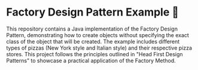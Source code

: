 # Factory Design Pattern Example 🍕

This repository contains a Java implementation of the Factory Design Pattern, demonstrating how to create objects without specifying the exact class of the object that will be created. The example includes different types of pizzas (New York style and Italian style) and their respective pizza stores. This project follows the principles outlined in "Head First Design Patterns" to showcase a practical application of the Factory Method.
